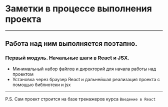 # Заметки в процессе выполнения проекта

---

## Работа над ним выполняется поэтапно.

### Первый модуль. Начальные шаги в React и JSX.

- Минимальный набор файлов и директорий для начала работы над проектом
- Установка через браузер React и дальнейшая реализация проекта с помощью библиотеки и jsx

---

P.S.
Сам проект строится на базе тренажеров курса `Введение в React`
